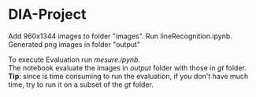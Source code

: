 # DIA-Project
Add 960x1344 images to folder "images". 
Run lineRecognition.ipynb. 
Generated png images in folder "output"

To execute Evaluation run _mesure.ipynb_.<br/>The notebook evaluate the images in _output_ folder with those in _gt_ folder.
<br/>**Tip**: since is time consuming to run the evaluation, if you don't have much time, try to run it on a subset of the _gt_ folder. 